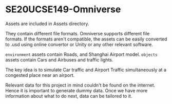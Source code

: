 # SE20UCSE149-Omniverse

Assets are included in Assets directory.

They contain different file formats. Omniverse supports different file formats. If the formats aren't compatible, the assets can be easily converted to .usd using online convertor or Unity or any other relevant software.

`environment` assets contain Roads, and Shanghai Airport model. 
`objects` assets contain Cars and Airbuses and traffic lights.

The key idea is to simulate Car traffic and Airport Traffic simultaneously at a congested place near an airport.

Relevant data for this project in mind couldn't be found on the internet. Hence it is important to generate dummy data. Once we have more information about what to do next, data can be tailored to it.
